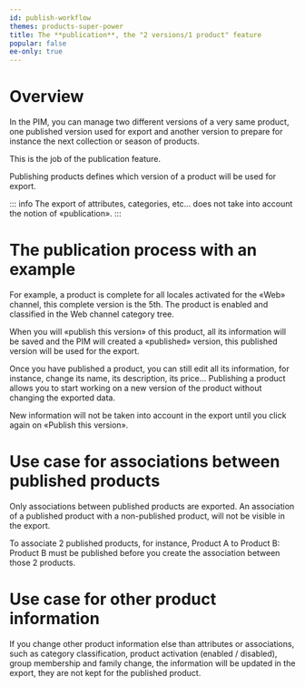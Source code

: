 ```yaml
---
id: publish-workflow
themes: products-super-power
title: The **publication**, the "2 versions/1 product" feature
popular: false
ee-only: true
---
```


# Overview

In the PIM, you can manage two different versions of a very same product, one published version used for export and another version to prepare for instance the next collection or season of products.

This is the job of the publication feature.

Publishing products defines which version of a product will be used for export.

::: info
The export of attributes, categories, etc... does not take into account the notion of «publication».
:::

# The publication process with an example

For example, a product is complete for all locales activated for the «Web» channel, this complete version is the 5th. The product is enabled and classified in the Web channel category tree.

When you will «publish this version» of this product, all its information will be saved and the PIM will created a «published» version, this published version will be used for the export.

Once you have published a product, you can still edit all its information, for instance, change its name, its description, its price... Publishing a product allows you to start working on a new version of the product without changing the exported data.

New information will not be taken into account in the export until you click again on «Publish this version».

# Use case for associations between published products

Only associations between published products are exported. An association of a published product with a non-published product, will not be visible in the export.

To associate 2 published products, for instance, Product A to Product B: Product B must be published before you create the association between those 2 products.

# Use case for other product information

If you change other product information else than attributes or associations, such as category classification, product activation (enabled / disabled), group membership and family change, the information will be updated in the export, they are not kept for the published product.